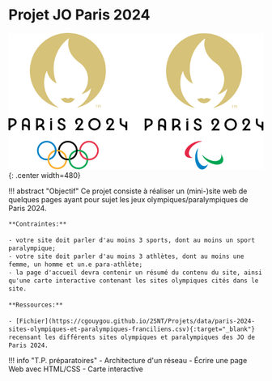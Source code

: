 # Projet JO Paris 2024

![](images/Logo_JO_JP_Paris_2024.svg){: .center width=480} 


!!! abstract "Objectif"
    Ce projet consiste à réaliser un (mini-)site web de quelques pages ayant pour sujet les jeux olympiques/paralympiques de Paris 2024.

    **Contraintes:**

    - votre site doit parler d'au moins 3 sports, dont au moins un sport paralympique;
    - votre site doit parler d'au moins 3 athlètes, dont au moins une femme, un homme et un.e para-athlète;
    - la page d'accueil devra contenir un résumé du contenu du site, ainsi qu'une carte interactive contenant les sites olympiques cités dans le site.

    **Ressources:**

    - [Fichier](https://cgouygou.github.io/2SNT/Projets/data/paris-2024-sites-olympiques-et-paralympiques-franciliens.csv){:target="_blank"} recensant les différents sites olympiques et paralympiques des JO de Paris 2024.


!!! info "T.P. préparatoires"
    - Architecture d'un réseau
    - Écrire une page Web avec HTML/CSS
    - Carte interactive

